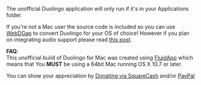 The unofficial Duolingo application will only run if it's in your Applications folder. 

If you're not a Mac user the source code is included so you can use [WebDGap](http://michaelsboost.github.io/WebDGap/) to convert Duolingo for your OS of choice! However if you plan on integrating audio support please read [this post](https://github.com/michaelsboost/duolingo-osx/issues/1). 

**FAQ**:  
This unofficial build of Duolingo for Mac was created using [FluidApp](http://fluidapp.com/) which means that You **MUST** be using a 64bit Mac running OS X 10.7 or later.

You can show your appreciation by [Donating via SquareCash](https://cash.me/$michaelsboost) and/or [PayPal](https://www.paypal.me/mikethedj4)
